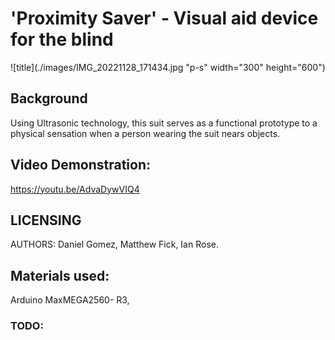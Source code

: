 #  'Proximity Saver' - Visual aid device for the blind 
![title](./images/IMG_20221128_171434.jpg "p-s" width="300" height="600")
## Background

Using Ultrasonic technology, this suit serves as a functional prototype to a physical sensation when a person wearing the suit nears objects.

## Video Demonstration:
<https://youtu.be/AdvaDywVIQ4>


## LICENSING

AUTHORS: Daniel Gomez, Matthew Fick, Ian Rose.

## Materials used:

Arduino MaxMEGA2560- R3, 

### TODO:
